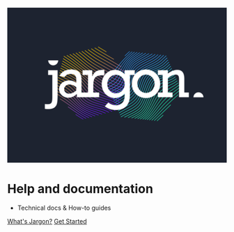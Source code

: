 
![](/static/img/jargon_wallpaper.svg)

# Help and documentation 

- Technical docs & How-to guides 

[What's Jargon?](https://jargon.sh)
[Get Started](#home)


